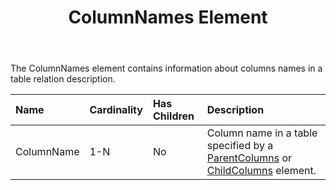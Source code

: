 ﻿---
title: ColumnNames Element
description: "This page describes ColumnNames element meaning and structure which may be used while configuring Aspose.Words for SharePoint reports."
type: docs
weight: 190
url: /sharepoint/columnnames-element/
---

The ColumnNames element contains information about columns names in a table relation description.

|Name|Cardinality|Has Children|Description|
| :- | :- | :- | :- |
|ColumnName|1-N|No|Column name in a table specified by a [ParentColumns](/words/sharepoint/parentcolumns-element/) or [ChildColumns](/words/sharepoint/childcolumns-element/) element.|
